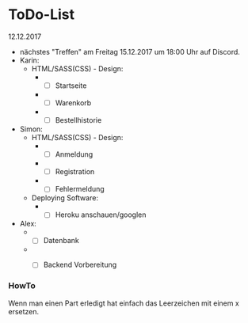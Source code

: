 # ToDo-List

12.12.2017
* nächstes "Treffen" am Freitag 15.12.2017 um 18:00 Uhr auf Discord.
* Karin: 
  * HTML/SASS(CSS) - Design:
    * - [ ] Startseite
    * - [ ] Warenkorb
    * - [ ] Bestellhistorie
* Simon: 
  * HTML/SASS(CSS) - Design:
    * - [ ] Anmeldung
    * - [ ] Registration
    * - [ ] Fehlermeldung
  * Deploying Software:
    * - [ ] Heroku anschauen/googlen
* Alex:
  * - [ ] Datenbank
  * - [ ] Backend Vorbereitung


### HowTo
Wenn man einen Part erledigt hat einfach das Leerzeichen mit einem x ersetzen.
